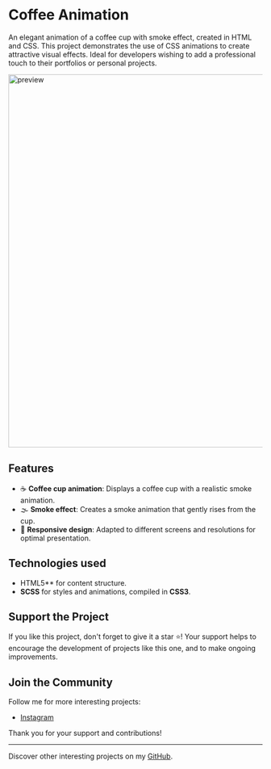 # Coffee Animation

An elegant animation of a coffee cup with smoke effect, created in HTML and CSS. This project demonstrates the use of CSS animations to create attractive visual effects. Ideal for developers wishing to add a professional touch to their portfolios or personal projects.

<img width="739" alt="preview" src="https://github.com/user-attachments/assets/coffee-animation-preview.png">

## Features

- ☕ **Coffee cup animation**: Displays a coffee cup with a realistic smoke animation.
- 🌫️ **Smoke effect**: Creates a smoke animation that gently rises from the cup.
- 📱 **Responsive design**: Adapted to different screens and resolutions for optimal presentation.

## Technologies used

- HTML5** for content structure.
- **SCSS** for styles and animations, compiled in **CSS3**.

## Support the Project

If you like this project, don't forget to give it a star ⭐️! Your support helps to encourage the development of projects like this one, and to make ongoing improvements.

## Join the Community

Follow me for more interesting projects:
- [Instagram](https://www.instagram.com/ethan_del_code/)

Thank you for your support and contributions!

---

Discover other interesting projects on my [GitHub](https://github.com/EthanDeL).